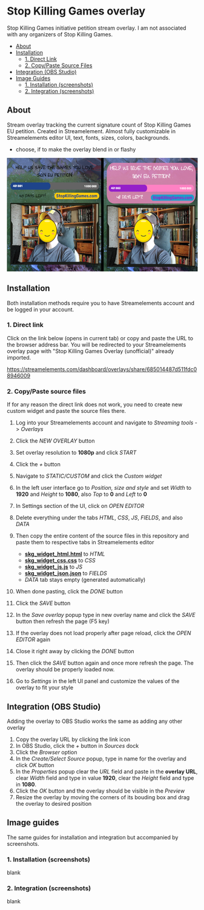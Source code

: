 # Stop Killing Games overlay
Stop Killing Games initiative petition stream overlay. I am not associated with any organizers of Stop Killing Games.

- [About](#about)
- [Installation](#installation)
    - [1. Direct Link](#1-direct-link)
    - [2. Copy/Paste Source Files](#2-copypaste-source-files)
- [Integration (OBS Studio)](#integration-obs-studio)
- [Image Guides](#image-guides)
    - [1. Installation (screenshots)](#1-installation-screenshots)
    - [2. Integration (screenshots)](#2-integration-screenshots)

## About
Stream overlay tracking the current signature count of Stop Killing Games EU petition. Created in Streamelement. 
Almost fully customizable in Streamelements editor UI, text, fonts, sizes, colors, backgrounds.
- choose, if to make the overlay blend in or flashy
<img src="readme_images/overlay_inconspicuous_conspicuous.png" alt="overlay visibility comparison" height="300"/>

## Installation
Both installation methods require you to have Streamelements account and be logged in your account.

### 1. Direct link
Click on the link below (opens in current tab) or copy and paste the URL to the browser address bar. 
You will be redirected to your Streamelements overlay page with "Stop Killing Games Overlay (unofficial)" already imported.

<a href="https://streamelements.com/dashboard/overlays/share/685014487d511fdc08946009" target="_blank">https://streamelements.com/dashboard/overlays/share/685014487d511fdc08946009</a>

### 2. Copy/Paste source files
If for any reason the direct link does not work, you need to create new custom widget and paste the source files there.
1. Log into your Streamelements account and navigate to _Streaming tools_ -> _Overlays_
2. Click the _NEW OVERLAY_ button
3. Set overlay resolution to **1080p** and click _START_
4. Click the _+_ button
5. Navigate to _STATIC/CUSTOM_ and click the _Custom widget_
6. In the left user interface go to _Position, size and style_ and set _Width_ to **1920** and _Height_ to **1080**, also _Top_ to **0** and _Left_ to **0**
7. In Settings section of the UI, click on _OPEN EDITOR_
8. Delete everything under the tabs _HTML_, _CSS_, _JS_, _FIELDS_, and also _DATA_
9. Then copy the entire content of the source files in this repository and paste them to respective tabs in Streamelements editor

    - [**skg_widget_html.html**](skg_widget_html.html) to _HTML_
    - [**skg_widget_css.css**](skg_widget_css.css) to _CSS_
    - [**skg_widget_js.js**](skg_widget_js.js) to _JS_
    - [**skg_widget_json.json**](skg_widget_json.json) to _FIELDS_
    - _DATA_ tab stays empty (generated automatically)

10. When done pasting, click the _DONE_ button
11. Click the _SAVE_ button
12. In the _Save overlay_ popup type in new overlay name and click the _SAVE_ button then refresh the page (F5 key)
13. If the overlay does not load properly after page reload, click the _OPEN EDITOR_ again
14. Close it right away by clicking the _DONE_ button
15. Then click the _SAVE_ button again and once more refresh the page. The overlay should be properly loaded now.
16. Go to _Settings_ in the left UI panel and customize the values of the overlay to fit your style

## Integration (OBS Studio)

Adding the overlay to OBS Studio works the same as adding any other overlay

1. Copy the overlay URL by clicking the link icon
2. In OBS Studio, click the _+_ button in _Sources_ dock
3. Click the _Browser_ option
4. In the _Create/Select Source_ popup, type in name for the overlay and click _OK_ button
5. In the _Properties_ popup clear the _URL_ field and paste in the **overlay URL**, clear _Width_ field and type in value **1920**, clear the _Height_ field and type in **1080**.
6. Click the _OK_ button and the overlay should be visible in the _Preview_
7. Resize the overlay by moving the corners of its bouding box and drag the overlay to desired position

## Image guides

The same guides for installation and integration but accompanied by screenshots.

### 1. Installation (screenshots)

blank

### 2. Integration (screenshots)

blank
